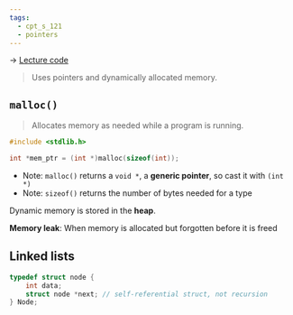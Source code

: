 ```yaml
---
tags:
  - cpt_s_121
  - pointers
---
```


-> [Lecture code](https://github.com/mathletedev/cpt_s/blob/main/121/lectures/2023-12-01)

> Uses pointers and dynamically allocated memory.

## `malloc()`

> Allocates memory as needed while a program is running.

```c
#include <stdlib.h>

int *mem_ptr = (int *)malloc(sizeof(int));
```

- Note: `malloc()` returns a `void *`, a **generic pointer**, so cast it with `(int *)`
- Note: `sizeof()` returns the number of bytes needed for a type

Dynamic memory is stored in the **heap**.

**Memory leak**: When memory is allocated but forgotten before it is freed

## Linked lists

```c
typedef struct node {
	int data;
	struct node *next; // self-referential struct, not recursion
} Node;
```